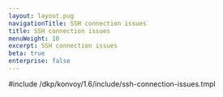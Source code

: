 ```yaml
---
layout: layout.pug
navigationTitle: SSH connection issues
title: SSH connection issues
menuWeight: 10
excerpt: SSH connection issues
beta: true
enterprise: false
---
```


<!-- markdownlint-disable MD018 -->

#include /dkp/konvoy/1.6/include/ssh-connection-issues.tmpl
